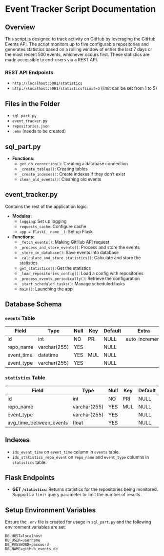 # Event Tracker Script Documentation

## Overview
This script is designed to track activity on GitHub by leveraging the GitHub Events API. The script monitors up to five configurable repositories and generates statistics based on a rolling window of either the last 7 days or the most recent 500 events, whichever occurs first. These statistics are made accessible to end-users via a REST API.

### REST API Endpoints
- `http://localhost:5001/statistics`
- `http://localhost:5001/statistics?limit=3` (limit can be set from 1 to 5)

## Files in the Folder
- `sql_part.py`
- `event_tracker.py`
- `repositories.json`
- `.env` (needs to be created)

## sql_part.py
- **Functions:**
  - `get_db_connection()`: Creating a database connection
  - `_create_tables()`: Creating tables
  - `_create_indexes()`: Create indexes if they don’t exist
  - `clean_old_events()`: Cleaning old events

## event_tracker.py
Contains the rest of the application logic:
- **Modules:**
  - `logging`: Set up logging
  - `requests_cache`: Configure cache
  - `app = Flask(__name__)`: Set up Flask
- **Functions:**
  - `_fetch_events()`: Making GitHub API request
  - `_process_and_store_events()`: Process and store the events
  - `_store_in_database()`: Save events into database
  - `_calculate_and_store_statistics()`: Calculate and store the statistics
  - `get_statistics()`: Get the statistics
  - `_load_repositories_config()`: Load a config with repositories
  - `_process_events_periodically()`: Retrieve the configuration
  - `_start_scheduled_tasks()`: Manage scheduled tasks
  - `main()`: Launching the app

## Database Schema
### `events` Table
| Field      | Type         | Null | Key | Default | Extra          |
|------------|--------------|------|-----|---------|----------------|
| id         | int          | NO   | PRI | NULL    | auto_increment |
| repo_name  | varchar(255) | YES  |     | NULL    |                |
| event_time | datetime     | YES  | MUL | NULL    |                |
| event_type | varchar(255) | YES  |     | NULL    |                |

### `statistics` Table
| Field                   | Type         | Null | Key | Default | Extra          |
|-------------------------|--------------|------|-----|---------|----------------|
| id                      | int          | NO   | PRI | NULL    | auto_increment |
| repo_name               | varchar(255) | YES  | MUL | NULL    |                |
| event_type              | varchar(255) | YES  |     | NULL    |                |
| avg_time_between_events | float        | YES  |     | NULL    |                |

## Indexes
- `idx_event_time` on `event_time` column in `events` table.
- `idx_statistics_repo_event` on `repo_name` and `event_type` columns in `statistics` table.

## Flask Endpoints
- **GET `/statistics`**: Returns statistics for the repositories being monitored. Supports a `limit` query parameter to limit the number of results.

## Setup Environment Variables
Ensure the `.env` file is created for usage in `sql_part.py` and the following environment variables are set:

```plaintext
DB_HOST=localhost
DB_USER=username
DB_PASSWORD=password
DB_NAME=github_events_db
